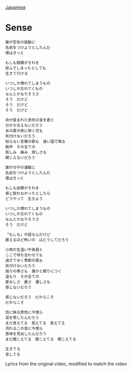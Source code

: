 [Japanese](https://lyricstranslate.com/en/luna-sense-lyrics)
# Sense
```
誰が空気の振動に
名前をつけようとしたんだ
僕はきっと

もしも鼓膜がそれを
拒んでしまったとしても
生きて行ける

いつしか慣れてしまうもの
いつしか忘れてくもの
なんとかなりそうさ
そう　だけど
そう　だけど
そう　だけど

命が産まれた息吹の音を君と
分かち合えないだろう
あの夏の夜に咲く花も
気付けないだろう
知らない言葉の歌も　遠い国で鳴る
銃声　その全ての
慈しみ　痛み　寂しさも
聞こえないだろう

誰が分子の運動に
名前をつけようとしたんだ
僕はきっと

もしも皮膜がそれを
感じ取れなかったとしたら
どうやって　生きよう

いつしか慣れてしまうもの
いつしか忘れてくもの
なんとかなりそうさ
そう　だけど

「もしも」の話なんだけど
震えるほど怖いの　はどうしてだろう

小雨の生温い午後君と
ここで待ち合わせても
過ぎてゆく季節の風も
気付けないだろう
独りの寒さも　誰かと眠りにつく
温もり　その全ての
愛おしさ　憂さ　優しさも
感じないだろう

感じないだろう　だからこそ
だからこそ

目に映る景色に今僕ら
涙を零したんだろう
まだ覚えてる　覚えてる　覚えてる
流れるこの音に今僕ら
意味を見出したんだろう
まだ聞こえてる　聞こえてる　聞こえてる

生きてる
息してる
```

Lyrics from the original video, modified to match the video